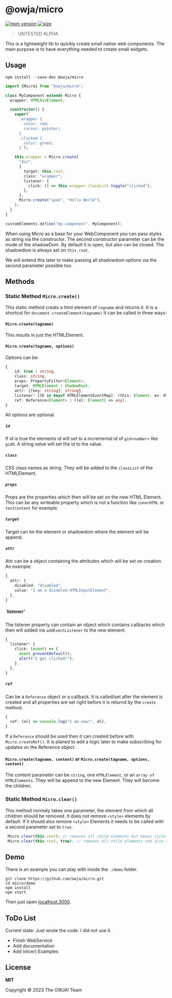 # @owja/micro

[![npm version](https://img.shields.io/npm/v/@owja/micro/latest)](https://badge.fury.io/js/%40owja%2Fmicro)
[![size](https://img.badgesize.io/https://unpkg.com/@owja/micro/dist/index.js.svg?compression=brotli&label=size&v=1)](https://unpkg.com/@owja/micro/dist/micro.js)

> UNTESTED ALPHA

This is a lightweight lib to quickly create small native web components. The main purpose
is to have everything needed to create small widgets.

## Usage

```shell
npm install --save-dev @owja/micro
```

```typescript
import {Micro} from "@owja/micro";

class MyComponent extends Micro {
  wrapper: HTMLDivElement;

  constructor() {
    super(`
      .wrapper {
        color: red;
        cursor: pointer;
      }
      .clicked {
        color: green;
      }`);

    this.wrapper = Micro.create(
      "div",
      {
        target: this.root,
        class: "wrapper",
        listener: {
          click: () => this.wrapper.classList.toggle("clicked"),
        },
      },
      Micro.create("span", "Hello World"),
    );
  }
}

customElements.define("my-component", MyComponent);
```

When using Micro as a base for your WebComponent you can pass styles as string via the constructor. The second constructor parameter can be the mode of the shadowDom. By default it is open, but also can be closed. The shadowdom is always set on `this.root`.

We will extend this later to make passing all shadowdom options via the second parameter possible too.

## Methods

### Static Method `Micro.create()`

This static method creats a html element of `tagname` and returns it. It is a shortcut for `document.createElement(tagname)` It can be called in three ways:

#### `Micro.create(tagname)`

This results in just the HTMLElement. 

#### `Micro.create(tagname, options)`

Options can be:

```typescript
{
    id: true | string,
    class: string,
    props: PropertyFilter<Element>,
    target: HTMLElement | ShadowRoot,
    attr: {[key: string]: string},
    listener: {[K in keyof HTMLElementEventMap]: (this: Element, ev: HTMLElementEventMap[K]) => any},
    ref: Reference<Element> | ((el: Element) => any),
}
```

All options are optional.

##### `id`

If id is true the elements id will set to a incremental id of `gid<number>` like `gid0`. A string value will set the id to the value.

##### `class`

CSS class names as string. They will be added to the `classList` of the HTMLElement.

##### `props`

Props are the properties which then will be set on the new HTML Element. This can be any writeable property which is not a function like `innerHTML` or `textContent` for example.

##### `target`

Target can be the element or shadowdom where the element will be append.

##### `attr`

Attr can be a object containing the attributes which will be set on creation. An example:

```typescript
{
  attr: {
    disabled: "disabled",
    value: "I am a disabled HTMLInputElement",
  },
}
```

##### `listener' 

The listener property can contain an object which contains callbacks which then will added via `addEventListener` to the new element.

```typescript
{
  listener: {
    click: (event) => {
      event.preventDefault();
      alert("I got clicked!");
    },
  },
}
```

##### `ref`

Can be a `Reference` object or a callback. It is called/set after the element is created and all properties are set right before it is returnd by the `create` method.

```typescript
{
  ref: (el) => console.log("I am new!", el),
}
```

If a `Reference` should be used then it can created before with `Micro.createRef()`. It is planed to add a logic later to make subscribing for updates on the Reference object.

#### `Micro.create(tagname, content)` or `Micro.create(tagname, options, content)`

The content parameter can be `string`, one `HTMLElement`, or an `array of HTMLElements`. They will be append to the new Element. They will become the children.

### Static Method `Micro.clear()`

This method normaly takes one parameter, the element from which all children should be removed. It does not remove `<style>` elements by default. If it should also remove `<style>` Elements it needs to be called with a second parameter set to `true`.

```typescript
 Micro.clear(this.root); // removes all child elements but keeps style elements
 Micro.clear(this.root, true); // removes all child elements and also any style element
```

## Demo

There is an example you can play with inside the `./demo` folder.

```shell
git clone https://github.com/owja/micro.git
cd micro/demo
npm install
npm start
```

Then just open [localhost:3000](http://localhost:3000).

## ToDo List

Current state: Just wrote the code. I did not use it.

- Finish WebService
- Add documentation
- Add (nicer) Examples

## License

**MIT**

Copyright © 2023 The OWJA! Team
